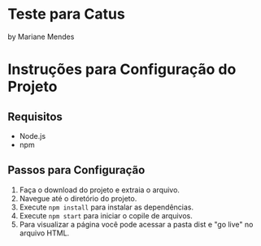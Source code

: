 # Teste para Catus

by Mariane Mendes

# Instruções para Configuração do Projeto

## Requisitos

- Node.js
- npm

## Passos para Configuração

1. Faça o download do projeto e extraia o arquivo.
2. Navegue até o diretório do projeto.
3. Execute `npm install` para instalar as dependências.
4. Execute `npm start` para iniciar o copile de arquivos.
5. Para visualizar a página você pode acessar a pasta dist e "go live" no arquivo HTML.
